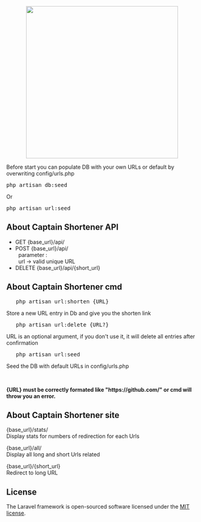 <p align="center"><a href="https://laravel.com" target="_blank"><img src="https://raw.githubusercontent.com/laravel/art/master/logo-lockup/5%20SVG/2%20CMYK/1%20Full%20Color/laravel-logolockup-cmyk-red.svg" width="400"></a></p>

<P>
    Before start you can populate DB with your own URLs or default by overwriting config/urls.php
    <pre>php artisan db:seed</pre>
    Or
   <pre>php artisan url:seed</pre>
</p>

## About Captain Shortener API

<ul>
    <li>
GET {base_url}/api/
    </li>
     <li>
POST {base_url}/api/
<br/> &nbsp; parameter : <br/> &nbsp; url -> valid unique URL 
    </li>
     <li>
DELETE {base_url}/api/{short_url}
    </li>
</ul>

## About Captain Shortener cmd

<p> 
   <pre>   php artisan url:shorten {URL} </pre>
</p>
<p>Store a new URL entry in Db and give you the shorten link</p>
<p> 
   <pre>   php artisan url:delete {URL?} </pre>
</p>
<p>URL is an optional argument, if you don't use it, it will delete all entries after confirmation</p>
<p> 
   <pre>   php artisan url:seed </pre>
</p>
<p>Seed the DB with default URLs in config/urls.php</p>
<br/>
<p style="font-weight:bold">
    {URL} must be correctly formated like "https://github.com/" or cmd will throw you an error.
</p>

## About Captain Shortener site
<p>
    {base_url}/stats/
    <br/>
    Display stats for numbers of redirection for each Urls
</p>
<p>
    {base_url}/all/
    <br/>
    Display all long and short Urls related
</p>
<p>
    {base_url}/{short_url}
    <br/>
    Redirect to long URL 
</p>

## License

The Laravel framework is open-sourced software licensed under the [MIT license](https://opensource.org/licenses/MIT).
